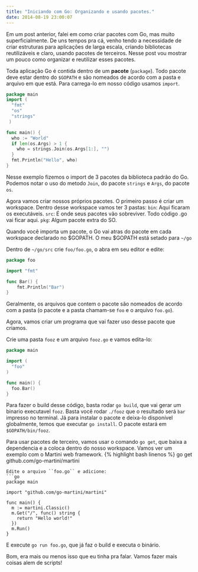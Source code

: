 ```yaml
---
title: "Iniciando com Go: Organizando e usando pacotes."
date: 2014-08-19 23:00:07
---
```


Em um post anterior, falei em como criar pacotes com Go, mas muito superficialmente. De uns tempos pra cá, venho tendo a necessidade de criar estruturas para aplicações de larga escala, criando bibliotecas reutilizáveis e claro, usando pacotes de terceiros. Nesse post vou mostrar um pouco como organizar e reutilizar esses pacotes.

Toda aplicação Go é contida dentro de um **pacote** (`package`). Todo pacote deve estar dentro do `$GOPATH` e são nomeados de acordo com a pasta e arquivo em que está. Para carrega-lo em nosso código usamos `import`.

```go
package main
import (
  "fmt"
  "os"
  "strings"
 )

func main() {
  who := "World"
  if len(os.Args) > 1 {
    who = strings.Join(os.Args[1:], "")
  }
  fmt.Println("Hello", who)
}
```

Nesse exemplo fizemos o import de 3 pacotes da biblioteca padrão do Go. Podemos notar o uso do metodo `Join`, do pacote `strings` e `Args`, do pacote `os`.

Agora vamos criar nossos próprios pacotes. O primeiro passo é criar um workspace. Dentro desse workspace vamos ter 3 pastas:
`bin`: Aqui ficaram os executáveis.
`src`: É onde seus pacotes vão sobreviver. Todo código .go vai ficar aqui.
`pkg`: Algum pacote extra do SO.

Quando você importa um pacote, o Go vai atras do pacote em cada workspace declarado no $GOPATH. O meu $GOPATH está setado para `~/go`

Dentro de `~/go/src` crie `foo/foo.go`, o abra em seu editor e edite:

```go
package foo

import "fmt"

func Bar() {
	fmt.Println("Bar")
}
```

Geralmente, os arquivos que contem o pacote são nomeados de acordo com a pasta (o pacote e a pasta chamam-se `foo` e o arquivo `foo.go`).

Agora, vamos criar um programa que vai fazer uso desse pacote que criamos.

Crie uma pasta `fooz` e um arquivo `fooz.go` e vamos edita-lo:

```go
package main

import (
  "foo"
)

func main() {
  foo.Bar()
}
```

Para fazer o build desse código, basta rodar `go build`, que vai gerar um binario executavel `fooz`. Basta você rodar `./fooz` que o resultado será
`bar` impresso no terminal. Já para instalar o pacote e deixa-lo disponível globalmente, temos que executar `go install`. O pacote estará em `$GOPATH/bin/fooz`.

Para usar pacotes de terceiro, vamos usar o comando `go get`, que baixa a dependencia e a coloca dentro do nosso workspace. Vamos ver um exemplo com o Martini web framework.
{% highlight bash linenos %}
go get github.com/go-martini/martini

````
Edite o arquivo ``foo.go`` e adicione:
```go
package main

import "github.com/go-martini/martini"

func main() {
  m := martini.Classic()
  m.Get("/", func() string {
    return "Hello world!"
  })
  m.Run()
}
````

E execute `go run foo.go`, que já faz o build e executa o binário.

Bom, era mais ou menos isso que eu tinha pra falar. Vamos fazer mais coisas alem de scripts!
